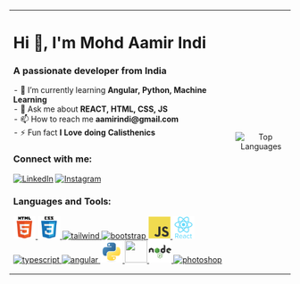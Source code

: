 <table style="pointer-events: none;">
    <tr>
        <td valign="top">
            <h1>Hi 👋, I'm Mohd Aamir Indi</h1>
            <h3>A passionate developer from India</h3>
            <p>
                - 🌱 I’m currently learning <strong>Angular, Python, Machine Learning</strong><br>
                - 💬 Ask me about <strong>REACT, HTML, CSS, JS</strong><br>
                - 📫 How to reach me <strong>aamirindi@gmail.com</strong><br>
                - ⚡ Fun fact <strong>I Love doing Calisthenics</strong>
            </p>
            <h3>Connect with me:</h3>
            <p>
                <a href="https://linkedin.com/in/aamirindi" target="_blank"><img src="https://raw.githubusercontent.com/rahuldkjain/github-profile-readme-generator/master/src/images/icons/Social/linked-in-alt.svg" alt="LinkedIn" height="30" width="40"></a>
                <a href="https://instagram.com/aaaa_miir" target="_blank"><img src="https://raw.githubusercontent.com/rahuldkjain/github-profile-readme-generator/master/src/images/icons/Social/instagram.svg" alt="Instagram" height="30" width="40"></a>
            </p>
            <h3>Languages and Tools:</h3>
           <p align="left">
<!--   html -->
<a href="https://www.w3.org/html/" target="_blank" rel="noreferrer"> <img src="https://raw.githubusercontent.com/devicons/devicon/master/icons/html5/html5-original-wordmark.svg" alt="html5" width="40" height="40"/> </a>
<!--   css -->
<a href="https://www.w3schools.com/css/" target="_blank" rel="noreferrer"> <img src="https://raw.githubusercontent.com/devicons/devicon/master/icons/css3/css3-original-wordmark.svg" alt="css3" width="40" height="40"/> </a>
<!--   css libraries -->
<a href="https://tailwindcss.com/" target="_blank" rel="noreferrer"> <img src="https://upload.wikimedia.org/wikipedia/commons/d/d5/Tailwind_CSS_Logo.svg" alt="tailwind" width="40" height="40"/> </a>
<a href="https://getbootstrap.com" target="_blank" rel="noreferrer"> <img src="https://getbootstrap.com/docs/5.0/assets/brand/bootstrap-logo.svg" alt="bootstrap" width="40" height="40"/> </a>
<!--   js -->
<a href="https://developer.mozilla.org/en-US/docs/Web/JavaScript" target="_blank" rel="noreferrer"> <img src="https://raw.githubusercontent.com/devicons/devicon/master/icons/javascript/javascript-original.svg" alt="javascript" width="40" height="40"/> </a>
<!--   react -->
<a href="https://reactjs.org/" target="_blank" rel="noreferrer"> <img src="https://raw.githubusercontent.com/devicons/devicon/master/icons/react/react-original-wordmark.svg" alt="react" width="40" height="40"/> </a>
<!--   ts -->
<a href="https://www.typescriptlang.org" target="_blank" rel="noreferrer"> <img src="https://upload.wikimedia.org/wikipedia/commons/thumb/4/4c/Typescript_logo_2020.svg/768px-Typescript_logo_2020.svg.png?20221110153201" alt="typescript" width="40" height="40"/> </a>
<!--   angular -->
<a href="https://angular.io" target="_blank" rel="noreferrer"> <img src="https://upload.wikimedia.org/wikipedia/commons/thumb/c/cf/Angular_full_color_logo.svg/2048px-Angular_full_color_logo.svg.png" alt="angular" width="40" height="40"/> </a>
<!--   python -->
<a href="https://www.python.org" target="_blank" rel="noreferrer"> <img src="https://raw.githubusercontent.com/devicons/devicon/master/icons/python/python-original.svg" alt="python" width="40" height="40"/> </a>
<!--   firebase -->
<a href="https://firebase.google.com/" target="_blank" rel="noreferrer"> <img src="https://yt3.googleusercontent.com/GsP5Yvc5jOSop4SJf_75wdOYaEbO-7ZyYhnARodAGRnEMh-OQjGPGzUz2ZtzsHPtqFyHGvmbEtI=s900-c-k-c0x00ffffff-no-rj" width="40" height="40"/> </a>
<!--   other -->
<a href="https://nodejs.org" target="_blank" rel="noreferrer"> <img src="https://raw.githubusercontent.com/devicons/devicon/master/icons/nodejs/nodejs-original-wordmark.svg" alt="nodejs" width="40" height="40"/> </a>
<a href="https://www.photoshop.com/en" target="_blank" rel="noreferrer"> <img src="https://upload.wikimedia.org/wikipedia/commons/6/66/Photoshop_Touch_Logo.png" alt="photoshop" width="40" height="40"/> </a>
</p>
        </td>
        <td valign="middle" align="center">
            <img src="https://github-readme-stats.vercel.app/api/top-langs/?username=aamirindi&theme=dark&hide_border=true&include_all_commits=false&count_private=false&layout=compact" alt="Top Languages">
        </td>
    </tr>
</table>





